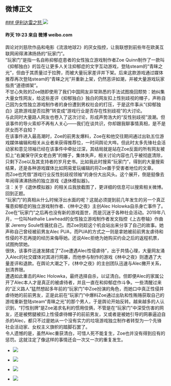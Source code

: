 ## 微博正文

[### 伊利达雷之怒 ![](https://h5.sinaimg.cn/upload/108/1866/2022/11/02/vip_7.png)](https://m.weibo.cn/profile/3089487123) 

#### 昨天 19:23 来自 微博 weibo.com

舆论对刘慈欣作品和电影《流浪地球2》的厌女指控，让我联想到前些年在欧美互联网闹得沸沸扬扬的“玩家门”。  
“玩家门”是指一名自称抑郁症患者的女性独立游戏制作者Zoe Quinn制作了一款叫《抑郁独白》的旨在让更多人关注抑郁症的文字互动游戏，登陆steam的“青睐之光”，但由于其质量过于拉胯，而被大量玩家差评并下架。后来这款游戏通过媒体推荐再次登陆steam的“青睐之光”并重新上架，仍然恶评如潮，并被大量游戏玩家指责“道德绑架”。  
不甘心失败的Zoe随即使用了我们中国网友非常熟悉的手法试图挽回颓势：她纠集大量女性网友，给这些差评《抑郁独白》独白的网友扣上性别歧视的帽子，声称自己因为女性独立游戏制作者的身份遭到男权社会的打压，于是这件事从“《抑郁独白》这款游戏是否拉胯”转变成“游戏行业是否存在性别歧视”的大讨论。  
与此同时大量路人网友也卷入了这次讨论，形成声势浩大的“反性别歧视”浪潮。但该事件的导火索却不再有人关心——我们在谈共识，你却跟我聊事情真相，是不是厌女而不自知？  
在该事件进入最高潮时，Zoe的前男友爆料，Zoe在和他交往期间通过出轨五位游戏媒体编辑和相关从业者来获得推荐位，一时间舆论大哗。但此时太多先锋社会活动家和意见领袖已经在该事件中牵扯过深，其结局就是站在Zoe反面的所有网友被扣上“右翼保守厌女老白男”的帽子，集体失声，相关讨论内容也几乎被彻底清除，只剩下Zoe以及其支持者的岁月史书。比如我此时搜索“玩家门”，得到的大量搜索结果，还是各种游戏媒体比如网易爱玩编辑的将Zoe置于受害者地位的文章。  
而Zoe也凭借“游戏行业反性别歧视领袖”的身份大出风头。这个展开，倒是挺像去年闹得沸沸扬扬的独立游戏《退休模拟器》。  
注：关于《退休模拟器》的相关瓜我放截图了，更详细的信息可以搜索相关微博。  
回到正题。  
“玩家门”的真相从什么时候浮出水面的呢？这就必须提到前几年发生的另一个真正罹患抑郁症的独立游戏制作者、《林中之夜》主创Alec Holowka自杀身亡事件了。  
Zoe在“玩家门”之后再也没有新的游戏面世，而是沉迷于各种社会活动。2019年八月，一位叫Nathalie Lawhead的女性独立游戏制作者发文指控《上古卷轴》作曲家 Jeremy Soule性骚扰自己。而Zoe则趁这个机会站出来分享了自己的故事。她声称自己曾经被前男友Alec PUA，而PUA的方式之一则是拿她被前前男友虐待和性侵的不忍再提的经历来侮辱她。还说Alec拒绝为她购买约会之后的返程机票，试图拘禁她。  
很快，该事件迅速发酵成了“Zoe遭遇Alec性侵虐待”，出于共情心理，大量网友涌入Alec的社交媒体对其进行网暴，而他参与制作的游戏《林中之夜》则遭遇了大量差评和退款。在舆论大潮之下，《林中之夜》的主创团队迅速与Alec撇开关系，划清界限。  
遭遇如此重击的Alec Holowka，最终选择自杀，以证清白。但即便Alec的家属公开了Alec本人才是真正的被虐待者，并且一直在和抑郁症作斗争。一些清醒过来的“正义路人”猛然想起多年前的“玩家门”中Zoe扮演的角色，而她口中真正性侵并虐待她的前前男友，正是此前在“玩家门”中爆料Zoe通过出轨和性贿赂获取自己的游戏重新登陆steam“青睐之光”的那个男人，于是舆论开始反转。越来越多的人认识到，“打性别牌”是Zoe渴求名利的惯用伎俩，不管是在“玩家门”中深受伤害的网友，还是被劈腿被扣上性侵虐待帽子的前前男友，又或者是被她引导的网暴逼迫自杀的Alec，都只不过是她从一个没有实力的垃圾游戏独立制作者转型为一个先锋社会活动家、女权主义旗帜的踏脚石罢了。  
令人遗憾的是，虽然Alec重获清白，可惜人死不能复生，Zoe也并没有得到应有的惩罚。这就注定了像这样的事情还会一次又一次的重复发生。

*   ![](https://wx2.sinaimg.cn/large/b825d513ly1hakqlf5r0nj20in0ghdk2.jpg)
    
*   ![](https://wx1.sinaimg.cn/large/b825d513ly1hakqlhvj4dj20e80arjso.jpg)
    
*   ![](https://wx4.sinaimg.cn/large/b825d513ly1hakqlkqqsoj20gd0e0abe.jpg)
    
*   ![](https://wx4.sinaimg.cn/large/b825d513ly1hakqmi628ij20gk0mhjur.jpg)